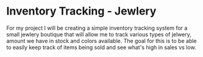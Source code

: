 # Inventory Tracking - Jewlery 
For my project I will be creating a simple inventory tracking system for a small jewlery boutique that will allow me to track various types of jelwery, amount we have in stock and colors available. The goal for this is to be able to easily keep track of items being sold and see what's high in sales vs low. 

